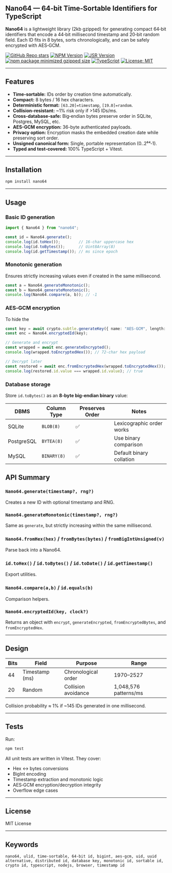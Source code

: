 ## Nano64 — 64‑bit Time‑Sortable Identifiers for TypeScript

**Nano64** is a lightweight library (2kb gzipped) for generating compact 64‑bit identifiers that encode a 44‑bit millisecond timestamp and 20‑bit random field. Each ID fits in 8 bytes, sorts chronologically, and can be safely encrypted with AES‑GCM.

[![GitHub Repo stars](https://img.shields.io/github/stars/only-cliches/nano64)](https://github.com/only-cliches/nano64)
[![NPM Version](https://img.shields.io/npm/v/nano64)](https://www.npmjs.com/package/nano64)
[![JSR Version](https://img.shields.io/jsr/v/%40onlycliches/nano64)](https://jsr.io/@onlycliches/nano64)
[![npm package minimized gzipped size](https://badgen.net/bundlephobia/minzip/nano64)](https://bundlephobia.com/package/nano64@latest)
[![TypeScript](https://img.shields.io/badge/TypeScript-5.0+-blue.svg)](https://www.typescriptlang.org/)
[![License: MIT](https://img.shields.io/badge/License-MIT-yellow.svg)](https://opensource.org/licenses/MIT)

---

## Features

* **Time‑sortable:** IDs order by creation time automatically.
* **Compact:** 8 bytes / 16 hex characters.
* **Deterministic format:** `[63‥20]=timestamp`, `[19‥0]=random`.
* **Collision‑resistant:** ~1% risk only if >145 IDs/ms.
* **Cross‑database‑safe:** Big‑endian bytes preserve order in SQLite, Postgres, MySQL, etc.
* **AES-GCM encryption:** 36-byte authenticated payloads.
* **Privacy option:** Encryption masks the embedded creation date while preserving sort order.
* **Unsigned canonical form:** Single, portable representation (0..2⁶⁴‑1).
* **Typed and test‑covered:** 100% TypeScript + Vitest.

---

## Installation

```bash
npm install nano64
```

---

## Usage

### Basic ID generation

```ts
import { Nano64 } from "nano64";

const id = Nano64.generate();
console.log(id.toHex());        // 16‑char uppercase hex
console.log(id.toBytes());      // Uint8Array(8)
console.log(id.getTimestamp()); // ms since epoch
```

### Monotonic generation

Ensures strictly increasing values even if created in the same millisecond.

```ts
const a = Nano64.generateMonotonic();
const b = Nano64.generateMonotonic();
console.log(Nano64.compare(a, b)); // -1
```

### AES‑GCM encryption

To hide the 

```ts
const key = await crypto.subtle.generateKey({ name: "AES-GCM", length: 256 }, true, ["encrypt", "decrypt"]);
const enc = Nano64.encryptedId(key);

// Generate and encrypt
const wrapped = await enc.generateEncrypted();
console.log(wrapped.toEncryptedHex()); // 72‑char hex payload

// Decrypt later
const restored = await enc.fromEncryptedHex(wrapped.toEncryptedHex());
console.log(restored.id.value === wrapped.id.value); // true
```

### Database storage

Store `id.toBytes()` as an **8‑byte big‑endian binary** value:

| DBMS       | Column Type | Preserves Order | Notes                     |
| ---------- | ----------- | --------------- | ------------------------- |
| SQLite     | `BLOB(8)`   | ✅               | Lexicographic order works |
| PostgreSQL | `BYTEA(8)`  | ✅               | Use binary comparison     |
| MySQL      | `BINARY(8)` | ✅               | Default binary collation  |

## API Summary

### `Nano64.generate(timestamp?, rng?)`

Creates a new ID with optional timestamp and RNG.

### `Nano64.generateMonotonic(timestamp?, rng?)`

Same as `generate`, but strictly increasing within the same millisecond.

### `Nano64.fromHex(hex)` / `fromBytes(bytes)` / `fromBigIntUnsigned(v)`

Parse back into a Nano64.

### `id.toHex()` / `id.toBytes()` / `id.toDate()` / `id.getTimestamp()`

Export utilities.

### `Nano64.compare(a,b)` / `id.equals(b)`

Comparison helpers.

### `Nano64.encryptedId(key, clock?)`

Returns an object with `encrypt`, `generateEncrypted`, `fromEncryptedBytes`, and `fromEncryptedHex`.

---

## Design

| Bits | Field          | Purpose             | Range                 |
| ---- | -------------- | ------------------- | --------------------- |
| 44   | Timestamp (ms) | Chronological order | 1970–2527             |
| 20   | Random         | Collision avoidance | 1,048,576 patterns/ms |

Collision probability ≈ 1% if ~145 IDs generated in one millisecond.

---

## Tests

Run:

```bash
npm test
```

All unit tests are written in Vitest. They cover:

* Hex ↔ bytes conversions
* BigInt encoding
* Timestamp extraction and monotonic logic
* AES‑GCM encryption/decryption integrity
* Overflow edge cases

---

## License

MIT License

---

## Keywords

```
nano64, ulid, time-sortable, 64-bit id, bigint, aes-gcm, uid, uuid alternative, distributed id, database key, monotonic id, sortable id, crypto id, typescript, nodejs, browser, timestamp id
```
